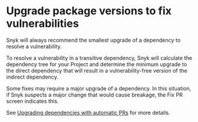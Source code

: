 # Upgrade package versions to fix vulnerabilities

Snyk will always recommend the smallest upgrade of a dependency to resolve a vulnerability.

To resolve a vulnerability in a transitive dependency, Snyk will calculate the dependency tree for your Project and determine the minimum upgrade to the direct dependency that will result in a vulnerability-free version of the indirect dependency.

Some fixes may require a major upgrade of a dependency. In this situation, if Snyk suspects a major change that would cause breakage, the Fix PR screen indicates this.

See [Upgrading dependencies with automatic PRs](../../pull-requests/snyk-fix-pull-or-merge-requests/upgrade-dependencies-with-automatic-prs.md) for more details.
